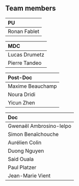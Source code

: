 ## Team members

| PU       |
|:-------------|
| Ronan Fablet  | 

| MDC        |
|:-------------|
| Lucas Drumetz   | 
| Pierre Tandeo | 

| Post-Doc         | 
|:-------------|
| Maxime Beauchamp  | 
| Noura Dridi  | 
| Yicun Zhen  | 

| Doc        | 
|:-------------|
| Gwenaël Ambrosino-Ielpo  | 
| Simon Benaïchouche  |
| Aurélien Colin  | 
| Duong Nguyen  | 
| Said Ouala  |
| Paul Platzer  | 
| Jean-Marie Vient  |

